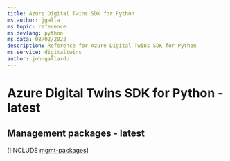 ```yaml
---
title: Azure Digital Twins SDK for Python
ms.author: jgalla
ms.topic: reference
ms.devlang: python
ms.data: 08/02/2022
description: Reference for Azure Digital Twins SDK for Python
ms.service: digitaltwins
author: johngallardo
---
```

# Azure Digital Twins SDK for Python - latest

## Management packages - latest
[!INCLUDE [mgmt-packages](digital-twins-mgmt-index.md)]